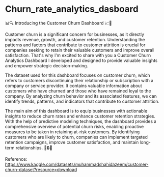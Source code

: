 # Churn_rate_analytics_dasboard
📊🔍 Introducing the Customer Churn Dashboard 📈🚀

Customer churn is a significant concern for businesses, as it directly impacts revenue, growth, and customer retention. Understanding the patterns and factors that contribute to customer attrition is crucial for companies seeking to retain their valuable customers and improve overall satisfaction. That's why I'm excited to share with you a Customer Churn Analytics Dashboard I developed and designed to provide valuable insights and empower strategic decision-making.

The dataset used for this dashboard focuses on customer churn, which refers to customers discontinuing their relationship or subscription with a company or service provider. It contains valuable information about customers who have churned and those who have remained loyal to the company. By analyzing churn behavior and its associated features, we can identify trends, patterns, and indicators that contribute to customer attrition.

The main aim of this dashboard is to equip businesses with actionable insights to reduce churn rates and enhance customer retention strategies. With the help of predictive modeling techniques, the dashboard provides a comprehensive overview of potential churn risks, enabling proactive measures to be taken in retaining at-risk customers. By identifying customers who are likely to churn, companies can implement targeted retention campaigns, improve customer satisfaction, and maintain long-term relationships. 💪🔒💼

Reference: https://www.kaggle.com/datasets/muhammadshahidazeem/customer-churn-dataset?resource=download
